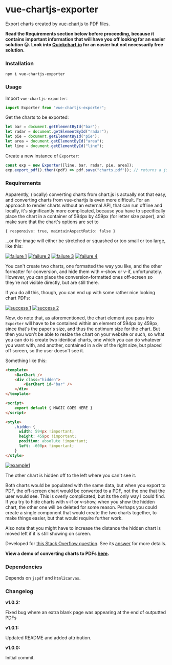 # vue-chartjs-exporter
Export charts created by [vue-chartjs](https://vue-chartjs.org/) to PDF files. 

**Read the Requirements section below before proceeding, because it contains important information that will have you off looking for an easier solution 😑. Look into [Quickchart.io](https://quickchart.io) for an easier but not necessarily free solution.**

### Installation

```
npm i vue-chartjs-exporter
```

### Usage

Import `vue-chartjs-exporter`:

```javascript
import Exporter from "vue-chartjs-exporter";
```

Get the charts to be exported:

```javascript
let bar = document.getElementById("bar");
let radar = document.getElementById("radar");
let pie = document.getElementById("pie");
let area = document.getElementById("area");
let line = document.getElementById("line");
```

Create a new instance of `Exporter`:

```javascript
const exp = new Exporter([line, bar, radar, pie, area]);
exp.export_pdf().then((pdf) => pdf.save("charts.pdf")); // returns a jsPDF doc object which you can do whatever you wish with.
```
### Requirements

Apparently, (locally) converting charts from chart.js is actually not that easy, and converting charts from vue-chartjs is even more difficult. For an approach to render charts without an external API, that can run offline and locally, it's significantly more complicated, because you have to specifically place the chart in a container of 594px by 459px (for letter size paper), and make sure that the chart's options are set to

```
{ responsive: true, maintainAspectRatio: false }
```

...or the image will either be stretched or squashed or too small or too large, like this:

[![failure 1][1]][1]
[![failure 2][2]][2]
[![failure 3][3]][3]
[![failure 4][4]][4]

You can't create two charts, one formatted the way you like, and the other formatter for conversion, and hide them with v-show or v-if, unfortunately. However, you can place the conversion-formatted ones off-screen so they're not visible directly, but are still there.

If you do all this, though, you can end up with some rather nice looking chart PDFs:

[![success 1][5]][5]
[![success 2][6]][6]


Now, do note that, as aforementioned, the chart element you pass into `Exporter` will have to be contained within an element of 594px by 459px, since that's the paper's size, and thus the optimum size for the chart. But then you won't be able to resize the chart on your website or such, so what you can do is create two identical charts, one which you can do whatever you want with, and another, contained in a div of the right size, but placed off screen, so the user doesn't see it. 

Something like this:

```html
<template>
    <BarChart />
    <div class="hidden">
        <BarChart id="bar" />
    </div>
</template>

<script>
    export default { MAGIC GOES HERE }
</script>

<style>
    .hidden {
      width: 594px !important;
      height: 459px !important;
      position: absolute !important;
      left: -600px !important;
    }
</style>
```



[![example1][7]][7]

The other chart is hidden off to the left where you can't see it.

Both charts would be populated with the same data, but when you export to PDF, the off-screen chart would be converted to a PDF, not the one that the user would see. This is overly complicated, but its the only way I could find. If you try to hide charts with v-if or v-show, when you show the hidden chart, the other one will be deleted for some reason. Perhaps you could create a single component that would create the two charts together, to make things easier, but that would require further work.

Also note that you might have to increase the distance the hidden chart is moved left if it is still showing on screen.

Developed for [this Stack Overflow question][8]. See its [answer][9] for more details. 

**View a demo of converting charts to PDFs [here][10].**

### Dependencies

Depends on `jspdf` and `html2canvas`. 

### Changelog

**v1.0.2:**

Fixed bug where an extra blank page was appearing at the end of outputted PDFs

**v1.0.1:**

Updated README and added attribution.

**v1.0.0:**

Initial commit.



[1]: https://i.stack.imgur.com/St79w.png
[2]: https://i.stack.imgur.com/pC5dZ.png
[3]: https://i.stack.imgur.com/tuEMI.png
[4]: https://i.stack.imgur.com/Pb1Dt.png
[5]: https://i.stack.imgur.com/CXCiy.png
[6]: https://i.stack.imgur.com/EgfpQ.png
[7]: https://i.stack.imgur.com/vjHqH.png
[8]: https://stackoverflow.com/q/65399828/8402369
[9]: https://stackoverflow.com/a/65428776/8402369
[10]: https://codesandbox.io/s/cool-albattani-0odv9?file=/src/App.vue

